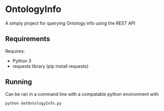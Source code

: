 # OntologyInfo
A simply project for querying Ontology info using the REST API

## Requirements
Requires:
-  Python 3
-  requests library (pip install requests)

## Running
Can be ran in a command line with a compatable python environment with

```
python GetOntologyInfo.py
```



